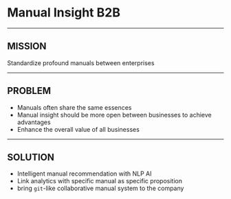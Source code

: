 # Manual Insight B2B

---

## MISSION

Standardize profound manuals between enterprises

---

## PROBLEM

- Manuals often share the same essences
- Manual insight should be more open between businesses to achieve advantages
- Enhance the overall value of all businesses

---

## SOLUTION

- Intelligent manual recommendation with NLP AI
- Link analytics with specific manual as specific proposition
- bring `git`-like collaborative manual system to the company
